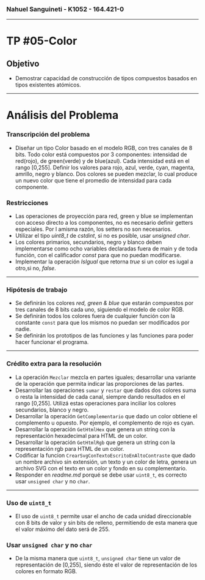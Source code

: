 ### Nahuel Sanguineti - K1052 - 164.421-0
---
# TP #05-Color
## Objetivo

  * Demostrar capacidad de construcción de tipos compuestos basados en tipos existentes atómicos.
---
# Análisis del Problema
### Transcripción del problema
 
  * Diseñar un tipo Color basado en el modelo RGB, con tres canales de 8 bits. Todo color está compuestos por 3 componentes: intensidad de red(rojo), de green(verde) y de blue(azul). Cada intensidad está en el rango [0,255]. Definir los valores para rojo, azul, verde, cyan, magenta, amrillo, negro y blanco. Dos colores se pueden mezclar, lo cual produce un nuevo color que tiene el promedio de intensidad para cada componente.
  
### Restricciones

  * Las operaciones de proyección para red, green y blue se implementan con acceso directo a los componentes, no es necesario definir getters especiales. Por l amisma razón, los setters no son necesarios.
  * Utilizar el tipo *uint8_t* de *cstdint*, si no es posible, usar *unsigned char*.
  * Los colores primarios, secundarios, negro y blanco deben implementarse como ocho variables declaradas fuera de main y de toda función, con el calificador *const* para que no puedan modificarse.
  * Implementar la operación *IsIgual* que retorna *true* si un color es iugal a otro,si no, *false*.
---
### Hipótesis de trabajo

  * Se definirán los colores *red, green & blue* que estarán compuestos por tres canales de 8 bits cada uno, siguiendo el modelo de color RGB.
  * Se definirán todos los colores fuera de cualquier función con la constante `const` para que los mismos no puedan ser modificados por nadie. 
  * Se definirán los prototipos de las funciones y las funciones para poder hacer funcionar el programa.
  ---
### Crédito extra para la resolución

  * La operación `Mezclar` mezcla en partes iguales; desarrollar una variante de la operación que permita indicar las proporciones de las partes.
  * Desarrollar las operaciones `sumar` y `restar` que dados dos colores suma o resta la intensidad de cada canal, siempre dando resultados en el rango [0,255]. Utilizá estas operaciones para inciliar los colores secundarios, blanco y negro.
  * Desarrollar la operación `GetComplementario` que dado un color obtiene el complemento u opuesto. Por ejemplo, el complemento de rojo es cyan.
  * Desarrollar la operación `GetHtmlHex` que genera un string con la representación hexadecimal para HTML de un color.
  * Desarrollar la operación `GetHtmlRgb` que genera un string con la representación rgb para HTML de un color.
  * Codificar la funcion `CrearSvgConTextoEscritoEnAltoContraste` que dado un nombre archivo sin extensión, un texto y un color de letra, genera un archivo SVG con el texto en un color y fondo en su complementario.
  * Responder en *readme.md* porqué se debe usar `uint8_t`, es correcto usar `unsigned char` y no `char`.
  ---
### Uso de `uint8_t`

  * El uso de `uint8_t` permite usar el ancho de cada unidad direccionable con 8 bits de valor y sin bits de relleno, permitiendo de esta manera que el valor máximo del dato será de 255.
  
### Usar `unsigned char` y no `char`

  * De la misma manera que `uint8_t`, `unsigned char` tiene un valor de representación de [0,255], siendo éste el valor de representación de los colores en formato RGB.
  
  
